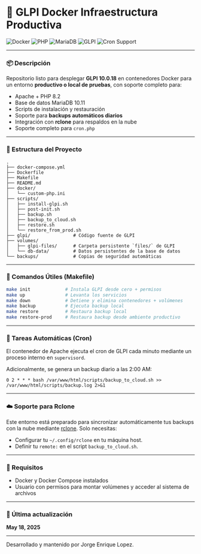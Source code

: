 # 🚀 GLPI Docker Infraestructura Productiva

![Docker](https://img.shields.io/badge/Docker-GLPI-blue?logo=docker)
![PHP](https://img.shields.io/badge/PHP-8.2-blue?logo=php)
![MariaDB](https://img.shields.io/badge/MariaDB-10.11-blue?logo=mariadb)
![GLPI](https://img.shields.io/badge/GLPI-10.0.18-brightgreen)
![Cron Support](https://img.shields.io/badge/Cron-enabled-yellow)

---

### 📦 Descripción

Repositorio listo para desplegar **GLPI 10.0.18** en contenedores Docker para un entorno **productivo o local de pruebas**, con soporte completo para:

- Apache + PHP 8.2
- Base de datos MariaDB 10.11
- Scripts de instalación y restauración
- Soporte para **backups automáticos diarios**
- Integración con **rclone** para respaldos en la nube
- Soporte completo para `cron.php`

---

### 🧱 Estructura del Proyecto

```
.
├── docker-compose.yml
├── Dockerfile
├── Makefile
├── README.md
├── docker/
│   └── custom-php.ini
├── scripts/
│   ├── install-glpi.sh
│   ├── post-init.sh
│   ├── backup.sh
│   ├── backup_to_cloud.sh
│   ├── restore.sh
│   └── restore_from_prod.sh
├── glpi/                # Código fuente de GLPI
├── volumes/
│   ├── glpi-files/      # Carpeta persistente `files/` de GLPI
│   └── db-data/         # Datos persistentes de la base de datos
└── backups/             # Copias de seguridad automáticas
```

---

### 🔧 Comandos Útiles (Makefile)

```bash
make init             # Instala GLPI desde cero + permisos
make up               # Levanta los servicios
make down             # Detiene y elimina contenedores + volúmenes
make backup           # Ejecuta backup local
make restore          # Restaura backup local
make restore-prod     # Restaura backup desde ambiente productivo
```

---

### 📅 Tareas Automáticas (Cron)

El contenedor de Apache ejecuta el cron de GLPI cada minuto mediante un proceso interno en `supervisord`.

Adicionalmente, se genera un backup diario a las 2:00 AM:

```crontab
0 2 * * * bash /var/www/html/scripts/backup_to_cloud.sh >> /var/www/html/scripts/backup.log 2>&1
```

---

### ☁️ Soporte para Rclone

Este entorno está preparado para sincronizar automáticamente tus backups con la nube mediante [rclone](https://rclone.org/). Solo necesitas:

- Configurar tu `~/.config/rclone` en tu máquina host.
- Definir tu `remote:` en el script `backup_to_cloud.sh`.

---

### 🧪 Requisitos

- Docker y Docker Compose instalados
- Usuario con permisos para montar volúmenes y acceder al sistema de archivos

---

### 📅 Última actualización

**May 18, 2025**

---

Desarrollado y mantenido por Jorge Enrique Lopez.

